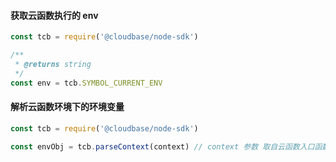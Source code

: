 #### 获取云函数执行的 env

```js
const tcb = require('@cloudbase/node-sdk')

/**
 * @returns string
 */
const env = tcb.SYMBOL_CURRENT_ENV
```

#### 解析云函数环境下的环境变量

```javascript
const tcb = require('@cloudbase/node-sdk')

const envObj = tcb.parseContext(context) // context 参数 取自云函数入口函数handler的context对象
```
